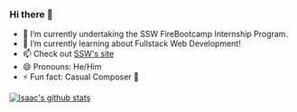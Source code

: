 ### Hi there 👋

- 🔭 I’m currently undertaking the SSW FireBootcamp Internship Program.
- 🌱 I’m currently learning about Fullstack Web Development!
- 📫 Check out [SSW's site](https://www.ssw.com.au/)
- 😄 Pronouns: He/Him
- ⚡ Fun fact: Casual Composer 🎹


[![Isaac's github stats](https://github-readme-stats.vercel.app/api?username=isaaclombardssw&theme=dark)](https://github.com/{{USERNAME}}/github-readme-stats) 
